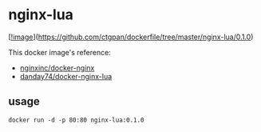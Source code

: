 # nginx-lua

[[!image](https://github.com/)](https://github.com/ctgpan/dockerfile/tree/master/nginx-lua/0.1.0)

This docker image's reference:

- [nginxinc/docker-nginx](https://github.com/nginxinc/docker-nginx/blob/3ba04e37d8f9ed7709fd30bf4dc6c36554e578ac/mainline/alpine/Dockerfile)
- [danday74/docker-nginx-lua](https://github.com/danday74/docker-nginx-lua/blob/master/Dockerfile)

## usage

```
docker run -d -p 80:80 nginx-lua:0.1.0
```
